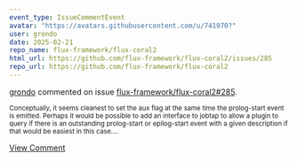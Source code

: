 ```yaml
---
event_type: IssueCommentEvent
avatar: "https://avatars.githubusercontent.com/u/741970?"
user: grondo
date: 2025-02-21
repo_name: flux-framework/flux-coral2
html_url: https://github.com/flux-framework/flux-coral2/issues/285
repo_url: https://github.com/flux-framework/flux-coral2
---
```


<a href='https://github.com/grondo' target='_blank'>grondo</a> commented on issue <a href='https://github.com/flux-framework/flux-coral2/issues/285' target='_blank'>flux-framework/flux-coral2#285</a>.

<small>Conceptually, it seems cleanest to set the aux flag at the same time the prolog-start event is emitted. Perhaps it would be possible to add an interface to jobtap to allow a plugin to query if there is an outstanding prolog-start or epilog-start event with a given description if that would be easiest in this case....</small>

<a href='https://github.com/flux-framework/flux-coral2/issues/285' target='_blank'>View Comment</a>